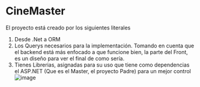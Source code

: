# CineMaster
El proyecto está creado por los siguientes literales
1. Desde .Net a ORM
2. Los Querys necesarios para la implementación.
Tomando en cuenta que el backend está más enfocado a que funcione bien, la parte del Front, es un diseño para ver el final de como sería.
3. Tienes Librerias, asignadas para su uso que tiene como dependencias el ASP.NET (Que es el Master, el proyecto Padre) para un mejor control
![image](https://github.com/FabrazJ/CineMaster/assets/136091241/6a4d4820-d318-45e4-957a-de177c4fe4e9)
